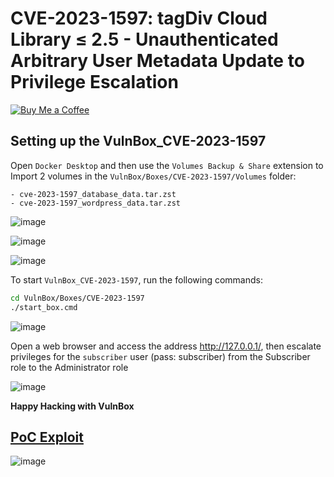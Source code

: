 # CVE-2023-1597: tagDiv Cloud Library ≤ 2.5 - Unauthenticated Arbitrary User Metadata Update to Privilege Escalation
[![Buy Me a Coffee](https://www.buymeacoffee.com/assets/img/custom_images/orange_img.png)](https://www.buymeacoffee.com/truocphan)

## Setting up the VulnBox_CVE-2023-1597
Open `Docker Desktop` and then use the `Volumes Backup & Share` extension to Import 2 volumes in the `VulnBox/Boxes/CVE-2023-1597/Volumes` folder:
```
- cve-2023-1597_database_data.tar.zst
- cve-2023-1597_wordpress_data.tar.zst
```

![image](https://user-images.githubusercontent.com/57470560/234549694-c043a893-51da-4858-9b18-d9c0782abfd2.png)

![image](https://user-images.githubusercontent.com/57470560/234549799-4754c948-05b5-42b7-ae4a-0e81d2684cba.png)

![image](https://user-images.githubusercontent.com/57470560/234549896-0a2fefa5-ce4b-4014-a063-5a53037518bd.png)

To start `VulnBox_CVE-2023-1597`, run the following commands:
```bash
cd VulnBox/Boxes/CVE-2023-1597
./start_box.cmd
```

![image](https://user-images.githubusercontent.com/57470560/234550317-b4a1fdd6-5402-442d-bd29-cf8092a3a97f.png)

Open a web browser and access the address http://127.0.0.1/, then escalate privileges for the `subscriber` user (pass: subscriber) from the Subscriber role to the Administrator role

![image](https://user-images.githubusercontent.com/57470560/234550406-9d159925-c3a3-48ba-842c-04fe3211164c.png)

**Happy Hacking with VulnBox**

## [PoC Exploit](https://github.com/truocphan/VulnBox/tree/main#proof-of-concept-channel)
![image](https://user-images.githubusercontent.com/57470560/233732070-e5363b2d-9a11-431b-9506-9ee6dc06470d.png)
